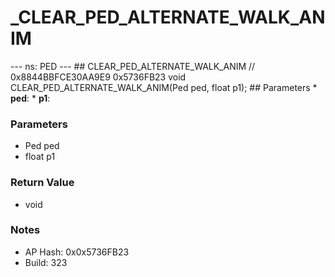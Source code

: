# _CLEAR_PED_ALTERNATE_WALK_ANIM

--- ns: PED --- ## CLEAR_PED_ALTERNATE_WALK_ANIM  // 0x8844BBFCE30AA9E9 0x5736FB23 void CLEAR_PED_ALTERNATE_WALK_ANIM(Ped ped, float p1);   ## Parameters * **ped**: * **p1**:

### Parameters
* Ped ped
* float p1

### Return Value
* void

### Notes
* AP Hash: 0x0x5736FB23
* Build: 323


